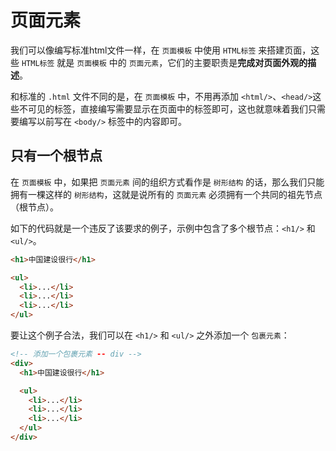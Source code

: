 # 页面元素

我们可以像编写标准html文件一样，在 ```页面模板``` 中使用 ```HTML标签``` 来搭建页面，这些 ```HTML标签``` 就是 ```页面模板``` 中的 ```页面元素```，它们的主要职责是**完成对页面外观的描述**。

和标准的 ```.html``` 文件不同的是，在 ```页面模板``` 中，不用再添加 ```<html/>```、```<head/>```这些不可见的标签，直接编写需要显示在页面中的标签即可，这也就意味着我们只需要编写以前写在 ```<body/>``` 标签中的内容即可。

## 只有一个根节点

在 ```页面模板``` 中，如果把 ```页面元素``` 间的组织方式看作是 ```树形结构``` 的话，那么我们只能拥有一棵这样的 ```树形结构```，这就是说所有的 ```页面元素``` 必须拥有一个共同的祖先节点（根节点）。

如下的代码就是一个违反了该要求的例子，示例中包含了多个根节点：```<h1/>``` 和 ```<ul/>```。

```html
<h1>中国建设很行</h1>

<ul>
  <li>...</li>
  <li>...</li>
  <li>...</li>
</ul>
```

要让这个例子合法，我们可以在 ```<h1/>``` 和 ```<ul/>``` 之外添加一个 ```包裹元素```：

```html
<!-- 添加一个包裹元素 -- div -->
<div>
  <h1>中国建设很行</h1>

  <ul>
    <li>...</li>
    <li>...</li>
    <li>...</li>
  </ul>
</div>
```